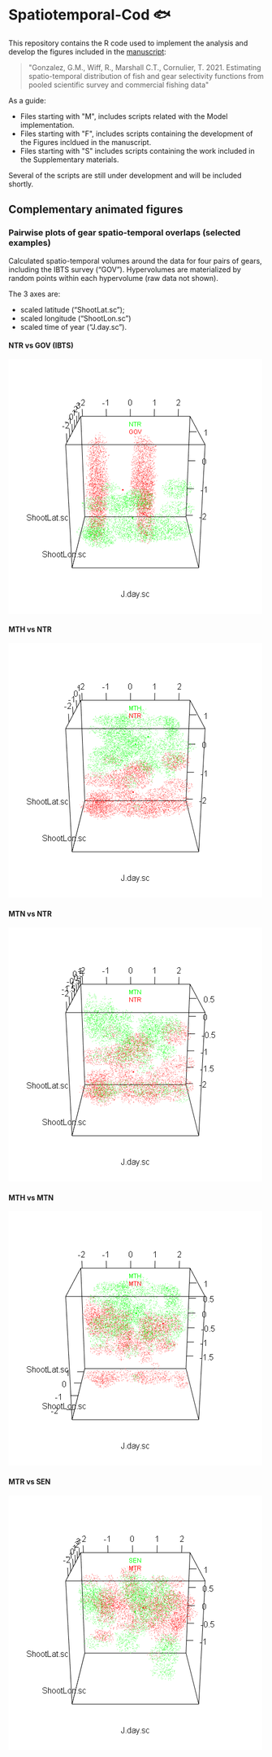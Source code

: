 # Spatiotemporal-Cod 🐟

This repository contains the R code used to implement the analysis and develop the figures included in the [manuscript](https://www.sciencedirect.com/science/article/pii/S016578362100182X): 

> "Gonzalez, G.M., Wiff, R., Marshall C.T., Cornulier, T. 2021. Estimating spatio-temporal distribution of fish and gear selectivity functions from pooled scientific survey and commercial fishing data"  

As a guide: 
* Files starting with "M", includes scripts related with the Model implementation.
* Files starting with "F", includes scripts containing the development of the Figures incldued in the manuscript.
* Files starting with "S" includes scripts containing the work included in the Supplementary materials.

Several of the scripts are still under development and will be included shortly.

## Complementary animated figures

### Pairwise plots of gear spatio-temporal overlaps (selected examples)

Calculated spatio-temporal volumes around the data for four pairs of gears, including the IBTS survey (“GOV”). Hypervolumes are materialized by random points within each hypervolume (raw data not shown). 

The 3 axes are: 
* scaled latitude (“ShootLat.sc”); 
* scaled longitude (“ShootLon.sc”) 
* scaled time of year (“J.day.sc”).

#### NTR vs GOV (IBTS)
![NTR vs GOV](/GIFplots/GearVolumes_GOV_vs_NTR.gif)

#### MTH vs NTR
![MTH vs NTR](/GIFplots/GearVolumes_NTR_vs_MTH.gif)

#### MTN vs NTR
![MTN vs NTR](/GIFplots/GearVolumes_NTR_vs_MTN.gif)

#### MTH vs MTN
![MTH vs MTN](/GIFplots/GearVolumes_MTN_vs_MTH.gif)

#### MTR vs SEN
![MTR vs SEN](/GIFplots/GearVolumes_MTR_vs_SEN.gif)

